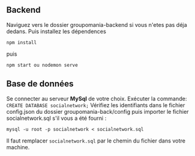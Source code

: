 ## Backend

Naviguez vers le dossier groupomania-backend si vous n'etes pas déja dedans.
Puis installez les dépendences

    npm install

puis

    npm start ou nodemon serve

## Base de données

Se connecter au serveur **MySql** de votre choix.
Exécuter la commande: `CREATE DATABASE socialnetwork;`
Vérifiez les identifiants dans le fichier config.json du dossier groupomania-back/config puis importer le fichier socialnetwork.sql s'il vous a été fourni :

    mysql -u root -p socialnetwork < socialnetwork.sql

Il faut remplacer `socialnetwork.sql` par le chemin du fichier dans votre machine.
